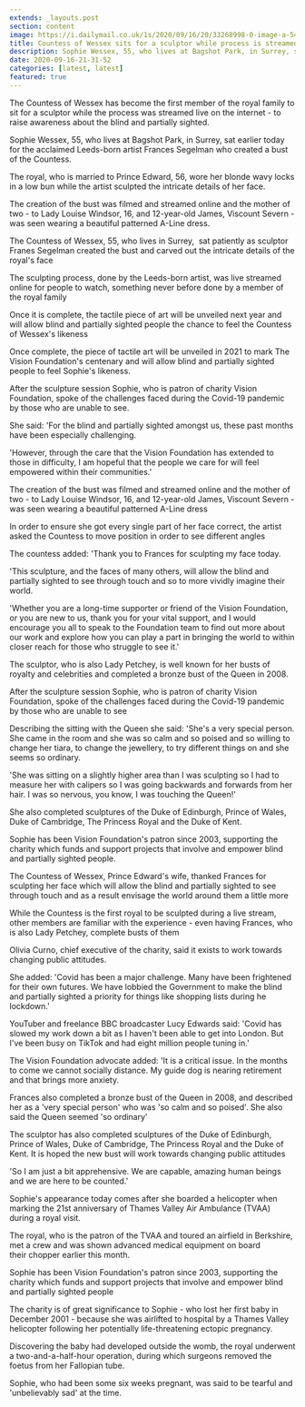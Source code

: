 ```yaml
---
extends: _layouts.post
section: content
image: https://i.dailymail.co.uk/1s/2020/09/16/20/33268998-0-image-a-54_1600283880673.jpg 
title: Countess of Wessex sits for a sculptor while process is streamed live online  
description: Sophie Wessex, 55, who lives at Bagshot Park, in Surrey, sat earlier today for the acclaimed Leeds-born artist Frances Segelman who created a bust of the Countess for a charity for which she is patron. 
date: 2020-09-16-21-31-52 
categories: [latest, latest] 
featured: true 
--- 
```

The Countess of Wessex has become the first member of the royal family to sit for a sculptor while the process was streamed live on the internet - to raise awareness about the blind and partially sighted.

Sophie Wessex, 55, who lives at Bagshot Park, in Surrey, sat earlier today for the acclaimed Leeds-born artist Frances Segelman who created a bust of the Countess. 

The royal, who is married to Prince Edward, 56, wore her blonde wavy locks in a low bun while the artist sculpted the intricate details of her face.

The creation of the bust was filmed and streamed online and the mother of two - to Lady Louise Windsor, 16, and 12-year-old James, Viscount Severn - was seen wearing a beautiful patterned A-Line dress. 

The Countess of Wessex, 55, who lives in Surrey,  sat patiently as sculptor Franes Segelman created the bust and carved out the intricate details of the royal's face

The sculpting process, done by the Leeds-born artist, was live streamed online for people to watch, something never before done by a member of the royal family

Once it is complete, the tactile piece of art will be unveiled next year and will allow blind and partially sighted people the chance to feel the Countess of Wessex's likeness

Once complete, the piece of tactile art will be unveiled in 2021 to mark The Vision Foundation's centenary and will allow blind and partially sighted people to feel Sophie's likeness.

After the sculpture session Sophie, who is patron of charity Vision Foundation, spoke of the challenges faced during the Covid-19 pandemic by those who are unable to see.

She said: 'For the blind and partially sighted amongst us, these past months have been especially challenging.

'However, through the care that the Vision Foundation has extended to those in difficulty, I am hopeful that the people we care for will feel empowered within their communities.' 

The creation of the bust was filmed and streamed online and the mother of two - to Lady Louise Windsor, 16, and 12-year-old James, Viscount Severn - was seen wearing a beautiful patterned A-Line dress

In order to ensure she got every single part of her face correct, the artist asked the Countess to move position in order to see different angles

The countess added: 'Thank you to Frances for sculpting my face today. 

'This sculpture, and the faces of many others, will allow the blind and partially sighted to see through touch and so to more vividly imagine their world.

'Whether you are a long-time supporter or friend of the Vision Foundation, or you are new to us, thank you for your vital support, and I would encourage you all to speak to the Foundation team to find out more about our work and explore how you can play a part in bringing the world to within closer reach for those who struggle to see it.'

The sculptor, who is also Lady Petchey, is well known for her busts of royalty and celebrities and completed a bronze bust of the Queen in 2008.

After the sculpture session Sophie, who is patron of charity Vision Foundation, spoke of the challenges faced during the Covid-19 pandemic by those who are unable to see

Describing the sitting with the Queen she said: 'She's a very special person. She came in the room and she was so calm and so poised and so willing to change her tiara, to change the jewellery, to try different things on and she seems so ordinary.

'She was sitting on a slightly higher area than I was sculpting so I had to measure her with calipers so I was going backwards and forwards from her hair. I was so nervous, you know, I was touching the Queen!'

She also completed sculptures of the Duke of Edinburgh, Prince of Wales, Duke of Cambridge, The Princess Royal and the Duke of Kent.

Sophie has been Vision Foundation's patron since 2003, supporting the charity which funds and support projects that involve and empower blind and partially sighted people.

The Countess of Wessex, Prince Edward's wife, thanked Frances for sculpting her face which will allow the blind and partially sighted to see through touch and as a result envisage the world around them a little more

While the Countess is the first royal to be sculpted during a live stream, other members are familiar with the experience - even having Frances, who is also Lady Petchey, complete busts of them

Olivia Curno, chief executive of the charity, said it exists to work towards changing public attitudes.

She added: 'Covid has been a major challenge. Many have been frightened for their own futures. We have lobbied the Government to make the blind and partially sighted a priority for things like shopping lists during he lockdown.'

YouTuber and freelance BBC broadcaster Lucy Edwards said: 'Covid has slowed my work down a bit as I haven't been able to get into London. But I've been busy on TikTok and had eight million people tuning in.'

The Vision Foundation advocate added: 'It is a critical issue. In the months to come we cannot socially distance. My guide dog is nearing retirement and that brings more anxiety. 

Frances also completed a bronze bust of the Queen in 2008, and described her as a 'very special person' who was 'so calm and so poised'. She also said the Queen seemed 'so ordinary'

The sculptor has also completed sculptures of the Duke of Edinburgh, Prince of Wales, Duke of Cambridge, The Princess Royal and the Duke of Kent. It is hoped the new bust will work towards changing public attitudes

'So I am just a bit apprehensive. We are capable, amazing human beings and we are here to be counted.'

Sophie's appearance today comes after she boarded a helicopter when marking the 21st anniversary of Thames Valley Air Ambulance (TVAA) during a royal visit. 

The royal, who is the patron of the TVAA and toured an airfield in Berkshire, met a crew and was shown advanced medical equipment on board their chopper earlier this month.

Sophie has been Vision Foundation's patron since 2003, supporting the charity which funds and support projects that involve and empower blind and partially sighted people

The charity is of great significance to Sophie - who lost her first baby in December 2001 - because she was airlifted to hospital by a Thames Valley helicopter following her potentially life-threatening ectopic pregnancy.

Discovering the baby had developed outside the womb, the royal underwent a two-and-a-half-hour operation, during which surgeons removed the foetus from her Fallopian tube. 

Sophie, who had been some six weeks pregnant, was said to be tearful and 'unbelievably sad' at the time.

